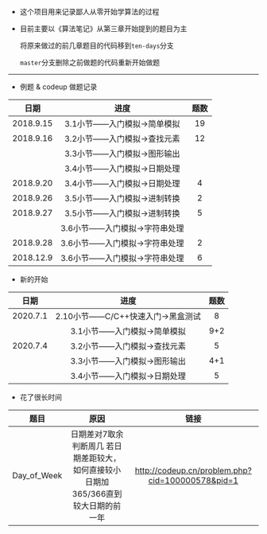 * 这个项目用来记录鄙人从零开始学算法的过程

* 目前主要以《算法笔记》从第三章开始提到的题目为主

  将原来做过的前几章题目的代码移到`ten-days`分支

  `master`分支删除之前做题的代码重新开始做题

---

* 例题 & codeup 做题记录

| 日期 | 进度 | 题数 | 
| :------: | :------: | :------: | 
| 2018.9.15 | 3.1小节——入门模拟->简单模拟 | 19 |
| 2018.9.16 | 3.2小节——入门模拟->查找元素 | 12 |
|  | 3.3小节——入门模拟->图形输出 |  |
|  | 3.4小节——入门模拟->日期处理 |  |
| 2018.9.20 | 3.4小节——入门模拟->日期处理 | 4 |
| 2018.9.26 | 3.5小节——入门模拟->进制转换 | 2 |
| 2018.9.27 | 3.5小节——入门模拟->进制转换 | 5 |
|  | 3.6小节——入门模拟->字符串处理 |  |
| 2018.9.28 | 3.6小节——入门模拟->字符串处理 | 2 |
| 2018.12.9 | 3.6小节——入门模拟->字符串处理 | 6 |



* 新的开始

| 日期 | 进度 | 题数 | 
| :------: | :------: | :------: | 
| 2020.7.1 | 2.10小节——C/C++快速入门->黑盒测试 | 8 |
|  | 3.1小节——入门模拟->简单模拟 | 9+2 |
| 2020.7.4 | 3.2小节——入门模拟->查找元素 | 5 |
|  | 3.3小节——入门模拟->图形输出 | 4+1 |
|  | 3.4小节——入门模拟->日期处理 | 5 |

* 花了很长时间

| 题目 | 原因 | 链接 | 
| :------: | :------: | :------: | 
| Day_of_Week | 日期差对7取余判断周几  若日期差距较大，如何直接较小日期加365/366直到较大日期的前一年 | http://codeup.cn/problem.php?cid=100000578&pid=1 |
